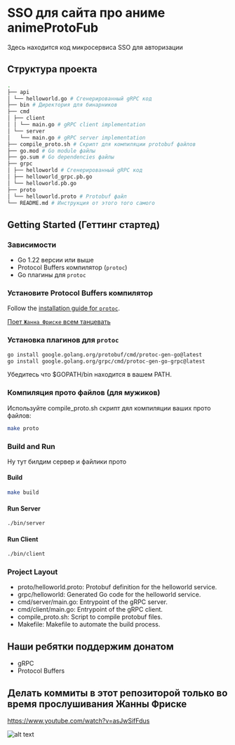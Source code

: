 # SSO для сайта про аниме animeProtoFub

Здесь находится код микросервиса SSO для авторизации
## Структура проекта
```bash
.
├── api
│ └── helloworld.go # Сгенерированный gRPC код
├── bin # Директория для бинарников
├── cmd
│ ├── client
│ │ └── main.go # gRPC client implementation
│ └── server
│   └── main.go # gRPC server implementation
├── compile_proto.sh # Скрипт для компиляции protobuf файлов
├── go.mod # Go module файлы
├── go.sum # Go dependencies файлы
├── grpc
│ ├── helloworld # Сгенерированный gRPC код
│ ├── helloworld_grpc.pb.go
│ └── helloworld.pb.go
├── proto
│ └── helloworld.proto # Protobuf файл
└── README.md # Инструкция от этого того самого
```

## Getting Started (Геттинг стартед)

### Зависимости

- Go 1.22 версии или выше
- Protocol Buffers компилятор (`protoc`)
- Go плагины для `protoc`

### Установите Protocol Buffers компилятор

Follow the [installation guide for `protoc`](https://grpc.io/docs/protoc-installation/).

[Поет `Жанна Фриске` всем танцевать](https://www.youtube.com/watch?v=fru-_nqI6RI)

### Установка плагинов для `protoc`

```bash
go install google.golang.org/protobuf/cmd/protoc-gen-go@latest
go install google.golang.org/grpc/cmd/protoc-gen-go-grpc@latest
```
Убедитесь что $GOPATH/bin находится в вашем PATH.

### Компиляция прото файлов (для мужиков)
Используйте compile_proto.sh скрипт дял компиляции ваших прото файлов:

```bash
make proto
```
### Build and Run

Ну тут билдим сервер и файлики прото

#### Build
```bash
make build
```
#### Run Server
```bash
./bin/server
```
#### Run Client
```bash
./bin/client
```

### Project Layout
- proto/helloworld.proto: Protobuf definition for the helloworld service.
- grpc/helloworld: Generated Go code for the helloworld service.
- cmd/server/main.go: Entrypoint of the gRPC server.
- cmd/client/main.go: Entrypoint of the gRPC client.
- compile_proto.sh: Script to compile protobuf files.
- Makefile: Makefile to automate the build process.

## Наши ребятки поддержим донатом
- gRPC
- Protocol Buffers

## Делать коммиты в этот репозиторой только во время прослушивания Жанны Фриске

https://www.youtube.com/watch?v=asJwSifFdus

![alt text](https://i.pinimg.com/originals/f2/7e/c9/f27ec9dd30b6d4946cac165b66e49fcf.jpg)

